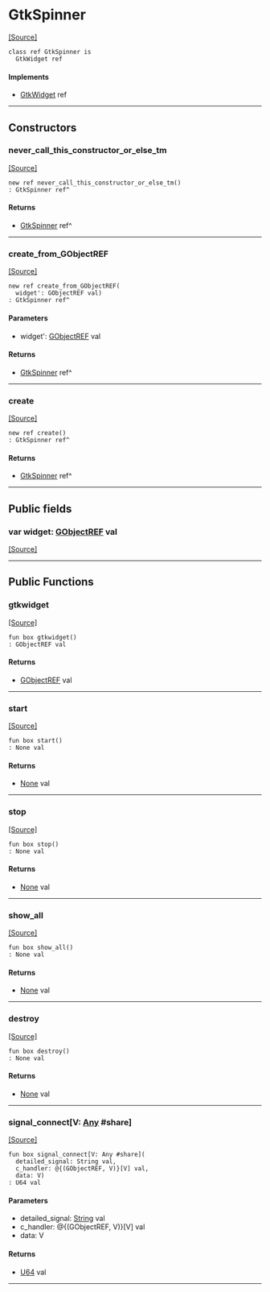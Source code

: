 # GtkSpinner
<span class="source-link">[[Source]](src/gtk3/GtkSpinner.md#L6)</span>
```pony
class ref GtkSpinner is
  GtkWidget ref
```

#### Implements

* [GtkWidget](gtk3-GtkWidget.md) ref

---

## Constructors

### never_call_this_constructor_or_else_tm
<span class="source-link">[[Source]](src/gtk3/GtkSpinner.md#L10)</span>


```pony
new ref never_call_this_constructor_or_else_tm()
: GtkSpinner ref^
```

#### Returns

* [GtkSpinner](gtk3-GtkSpinner.md) ref^

---

### create_from_GObjectREF
<span class="source-link">[[Source]](src/gtk3/GtkSpinner.md#L13)</span>


```pony
new ref create_from_GObjectREF(
  widget': GObjectREF val)
: GtkSpinner ref^
```
#### Parameters

*   widget': [GObjectREF](gtk3-..-gobject-GObjectREF.md) val

#### Returns

* [GtkSpinner](gtk3-GtkSpinner.md) ref^

---

### create
<span class="source-link">[[Source]](src/gtk3/GtkSpinner.md#L17)</span>


```pony
new ref create()
: GtkSpinner ref^
```

#### Returns

* [GtkSpinner](gtk3-GtkSpinner.md) ref^

---

## Public fields

### var widget: [GObjectREF](gtk3-..-gobject-GObjectREF.md) val
<span class="source-link">[[Source]](src/gtk3/GtkSpinner.md#L7)</span>



---

## Public Functions

### gtkwidget
<span class="source-link">[[Source]](src/gtk3/GtkSpinner.md#L9)</span>


```pony
fun box gtkwidget()
: GObjectREF val
```

#### Returns

* [GObjectREF](gtk3-..-gobject-GObjectREF.md) val

---

### start
<span class="source-link">[[Source]](src/gtk3/GtkSpinner.md#L21)</span>


```pony
fun box start()
: None val
```

#### Returns

* [None](builtin-None.md) val

---

### stop
<span class="source-link">[[Source]](src/gtk3/GtkSpinner.md#L24)</span>


```pony
fun box stop()
: None val
```

#### Returns

* [None](builtin-None.md) val

---

### show_all
<span class="source-link">[[Source]](src/gtk3/GtkWidget.md#L4)</span>


```pony
fun box show_all()
: None val
```

#### Returns

* [None](builtin-None.md) val

---

### destroy
<span class="source-link">[[Source]](src/gtk3/GtkWidget.md#L10)</span>


```pony
fun box destroy()
: None val
```

#### Returns

* [None](builtin-None.md) val

---

### signal_connect\[V: [Any](builtin-Any.md) #share\]
<span class="source-link">[[Source]](src/gtk3/GtkWidget.md#L13)</span>


```pony
fun box signal_connect[V: Any #share](
  detailed_signal: String val,
  c_handler: @{(GObjectREF, V)}[V] val,
  data: V)
: U64 val
```
#### Parameters

*   detailed_signal: [String](builtin-String.md) val
*   c_handler: @{(GObjectREF, V)}[V] val
*   data: V

#### Returns

* [U64](builtin-U64.md) val

---

